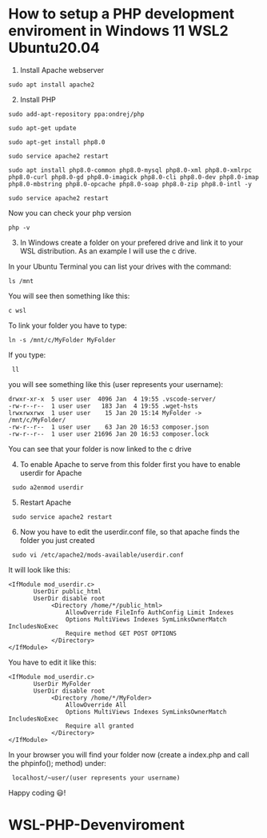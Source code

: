 # How to setup a PHP development enviroment in Windows 11 WSL2 Ubuntu20.04

1. Install Apache webserver

```
sudo apt install apache2
```

2. Install PHP
```
sudo add-apt-repository ppa:ondrej/php
```
```
sudo apt-get update
```
 ```
 sudo apt-get install php8.0 
 ```
```
sudo service apache2 restart
```
```
sudo apt install php8.0-common php8.0-mysql php8.0-xml php8.0-xmlrpc php8.0-curl php8.0-gd php8.0-imagick php8.0-cli php8.0-dev php8.0-imap php8.0-mbstring php8.0-opcache php8.0-soap php8.0-zip php8.0-intl -y
```
 
```
sudo service apache2 restart
```

Now you can check your php version
```
php -v
```

3. In Windows create a folder on your prefered drive and link it to your WSL distribution.
As an example I will use the c drive.

In your Ubuntu Terminal you can list your drives with the command: 
```
ls /mnt
```

You will see then something like this: 
```
c wsl
```

To link your folder you have to type: 
```
ln -s /mnt/c/MyFolder MyFolder
```

If you type: 
```
 ll 
 ``` 
you will see something like this (user represents your username):

```
drwxr-xr-x  5 user user  4096 Jan  4 19:55 .vscode-server/
-rw-r--r--  1 user user   183 Jan  4 19:55 .wget-hsts
lrwxrwxrwx  1 user user    15 Jan 20 15:14 MyFolder -> /mnt/c/MyFolder/
-rw-r--r--  1 user user    63 Jan 20 16:53 composer.json
-rw-r--r--  1 user user 21696 Jan 20 16:53 composer.lock
```
You can see that your folder is now linked to the c drive

4. To enable Apache to serve from this folder first you have to enable userdir for Apache
```
 sudo a2enmod userdir
 ```
5. Restart Apache
```
 sudo service apache2 restart
```
6. Now you have to edit the userdir.conf file, so that apache finds the folder you just created

```
 sudo vi /etc/apache2/mods-available/userdir.conf
 ```

It will look like this:


```
<IfModule mod_userdir.c>
       UserDir public_html
       UserDir disable root
            <Directory /home/*/public_html>
                AllowOverride FileInfo AuthConfig Limit Indexes
                Options MultiViews Indexes SymLinksOwnerMatch IncludesNoExec
                Require method GET POST OPTIONS
            </Directory>
</IfModule> 
```

You have to edit it like this:


```
<IfModule mod_userdir.c>
       UserDir MyFolder
       UserDir disable root
            <Directory /home/*/MyFolder>
                AllowOverride All
                Options MultiViews Indexes SymLinksOwnerMatch IncludesNoExec
                Require all granted
            </Directory>
</IfModule>
```

In your browser you will find your folder now (create a index.php and call the phpinfo(); method) under:

```
 localhost/~user/(user represents your username)
```

Happy coding 😃!




# WSL-PHP-Devenviroment
